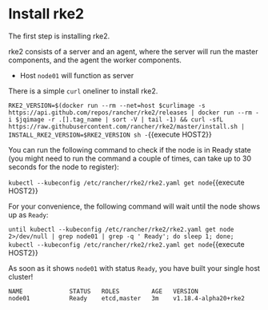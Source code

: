 # Install rke2

The first step is installing rke2. 

rke2 consists of a server and an agent, where the server will run the master components, and the agent the worker components.

- Host `node01` will function as server

There is a simple `curl` oneliner to install rke2.

`RKE2_VERSION=$(docker run --rm --net=host $curlimage -s https://api.github.com/repos/rancher/rke2/releases | docker run --rm -i $jqimage -r .[].tag_name | sort -V | tail -1) && curl -sfL https://raw.githubusercontent.com/rancher/rke2/master/install.sh | INSTALL_RKE2_VERSION=$RKE2_VERSION sh -`{{execute HOST2}}

You can run the following command to check if the node is in Ready state (you might need to run the command a couple of times, can take up to 30 seconds for the node to register):

`kubectl --kubeconfig /etc/rancher/rke2/rke2.yaml get node`{{execute HOST2}}

For your convenience, the following command will wait until the node shows up as `Ready`:

`until kubectl --kubeconfig /etc/rancher/rke2/rke2.yaml get node 2>/dev/null | grep node01 | grep -q ' Ready'; do sleep 1; done; kubectl --kubeconfig /etc/rancher/rke2/rke2.yaml get node`{{execute HOST2}}

As soon as it shows `node01` with status `Ready`, you have built your single host cluster!

```
NAME             STATUS   ROLES         AGE   VERSION
node01           Ready    etcd,master   3m    v1.18.4-alpha20+rke2
```
